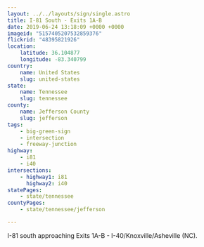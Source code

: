 ```yaml
---
layout: ../../layouts/sign/single.astro
title: I-81 South - Exits 1A-B
date: 2019-06-24 13:18:09 +0000 +0000
imageid: "5157405207532859376"
flickrid: "48395821926"
location:
    latitude: 36.104877
    longitude: -83.340799
country:
    name: United States
    slug: united-states
state:
    name: Tennessee
    slug: tennessee
county:
    name: Jefferson County
    slug: jefferson
tags:
    - big-green-sign
    - intersection
    - freeway-junction
highway:
    - i81
    - i40
intersections:
    - highway1: i81
      highway2: i40
statePages:
    - state/tennessee
countyPages:
    - state/tennessee/jefferson

---
```

I-81 south approaching Exits 1A-B - I-40/Knoxville/Asheville (NC).